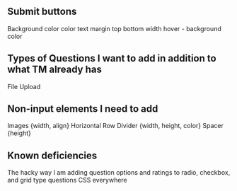 
## Submit buttons
Background color
color
text
margin top bottom
width
hover - background color

## Types of Questions I want to add in addition to what TM already has
File Upload

## Non-input elements I need to add
Images {width, align}
Horizontal Row Divider {width, height, color}
Spacer {height}

## Known deficiencies
The hacky way I am adding question options and ratings to radio, checkbox, and grid type questions
CSS everywhere
